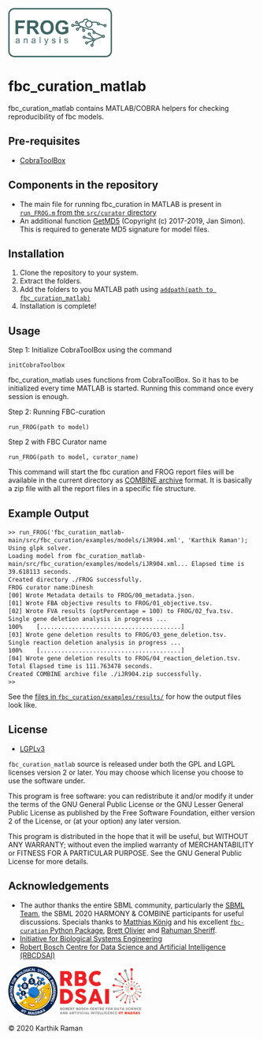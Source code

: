 <img title="FROG logo" src="https://github.com/RamanLab/fbc_curation_matlab/blob/main/FROG_analysis_white_BG_outline.svg" height="100">


# fbc_curation_matlab
fbc_curation_matlab contains MATLAB/COBRA helpers for checking reproducibility of fbc models.

## Pre-requisites
* [CobraToolBox](https://opencobra.github.io/cobratoolbox/stable/installation.html)

## Components in the repository
* The main file for running fbc_curation in MATLAB is present in [`run_FROG.m` from the `src/curator` directory](https://github.com/RamanLab/fbc_curation_matlab/blob/main/src/fbc_curation/curator/run_FROG.m)
* An additional function [GetMD5](https://in.mathworks.com/matlabcentral/fileexchange/25921-getmd5) (Copyright (c) 2017-2019, Jan Simon). This is required to generate MD5 signature for model files.

## Installation
1. Clone the repository to your system.
2. Extract the folders.
3. Add the folders to you MATLAB path using [`addpath(path to fbc_curation_matlab)`](https://www.mathworks.com/help/matlab/ref/addpath.html)
4. Installation is complete!

## Usage
Step 1: Initialize CobraToolBox using the command 
```
initCobraToolbox
```
fbc_curation_matlab uses functions from CobraToolBox. So it has to be initialized every time MATLAB is started. Running this command once every session is enough.

Step 2: Running FBC-curation
```
run_FROG(path to model)
```
Step 2 with FBC Curator name
```
run_FROG(path to model, curator_name)
```
This command will start the fbc curation and FROG report files will be available in the current directory as [COMBINE archive](https://co.mbine.org/documents/archive) format. It is basically a zip file with all the report files in a specific file structure.

## Example Output
```
>> run_FROG('fbc_curation_matlab-main/src/fbc_curation/examples/models/iJR904.xml', 'Karthik Raman');
Using glpk solver.
Loading model from fbc_curation_matlab-main/src/fbc_curation/examples/models/iJR904.xml... Elapsed time is 39.618113 seconds.
Created directory ./FROG successfully.
FROG curator name:Dinesh
[00] Wrote Metadata details to FROG/00_metadata.json.
[01] Wrote FBA objective results to FROG/01_objective.tsv.
[02] Wrote FVA results (optPercentage = 100) to FROG/02_fva.tsv.
Single gene deletion analysis in progress ...
100%    [........................................]
[03] Wrote gene deletion results to FROG/03_gene_deletion.tsv.
Single reaction deletion analysis in progress ...
100%    [........................................]
[04] Wrote gene deletion results to FROG/04_reaction_deletion.tsv.
Total Elapsed time is 111.763478 seconds.
Created COMBINE archive file ./iJR904.zip successfully.
>> 
```
See the [files in `fbc_curation/examples/results/`](https://github.com/RamanLab/fbc_curation_matlab/tree/main/src/fbc_curation/examples/results) for how the output files look like.

## License

* [LGPLv3](http://opensource.org/licenses/LGPL-3.0)

``fbc_curation_matlab`` source is released under both the GPL and LGPL licenses version 2 or
later. You may choose which license you choose to use the software under.

This program is free software: you can redistribute it and/or modify it under
the terms of the GNU General Public License or the GNU Lesser General Public
License as published by the Free Software Foundation, either version 2 of the
License, or (at your option) any later version.

This program is distributed in the hope that it will be useful, but WITHOUT ANY
WARRANTY; without even the implied warranty of MERCHANTABILITY or FITNESS FOR A
PARTICULAR PURPOSE. See the GNU General Public License for more details.


## Acknowledgements

* The author thanks the entire SBML community, particularly the [SBML Team](https://github.com/sbmlteam), the SBML 2020 HARMONY & COMBINE participants for useful discussions. Specials thanks to [Matthias König](https://github.com/matthiaskoenig) and his excellent [`fbc-curation` Python Package](https://github.com/matthiaskoenig/fbc_curation), [Brett Olivier](https://github.com/bgoli) and [Rahuman Sheriff](https://www.ebi.ac.uk/about/people/rahuman-sheriff).
* [Initiative for Biological Systems Engineering](https://ibse.iitm.ac.in/)
* [Robert Bosch Centre for Data Science and Artificial Intelligence (RBCDSAI)](https://rbcdsai.iitm.ac.in/)

<img title="IBSE logo" src="https://github.com/RBC-DSAI-IITM/rbc-dsai-iitm.github.io/blob/master/images/IBSE_logo.png" height="100"><img title="RBC-DSAI logo" src="https://github.com/RBC-DSAI-IITM/rbc-dsai-iitm.github.io/blob/master/images/logo.jpg" height="100">

© 2020 Karthik Raman
